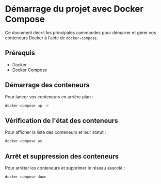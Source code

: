 # Démarrage du projet avec Docker Compose

Ce document décrit les principales commandes pour démarrer et gérer vos conteneurs Docker à l'aide de `docker-compose`.

## Prérequis

- Docker
- Docker Compose

## Démarrage des conteneurs

Pour lancer vos conteneurs en arrière‑plan :

```bash
docker-compose up -d
```

## Vérification de l'état des conteneurs

Pour afficher la liste des conteneurs et leur statut :

```bash
docker-compose ps
```

## Arrêt et suppression des conteneurs

Pour arrêter les conteneurs et supprimer le réseau associé :

```bash
docker-compose down
```

